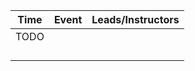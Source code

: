 | Time | Event | Leads/Instructors |
|------|-------|-------------------|
| TODO |       |                   |
|      |       |                   |
|      |       |                   |
|      |       |                   |
|      |       |                   |